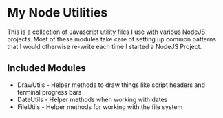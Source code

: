 # My Node Utilities
This is a collection of Javascript utility files I use with various NodeJS projects.  Most of these modules take care of setting up common patterns that I would otherwise re-write each time I started a NodeJS Project.

## Included Modules
- DrawUtils - Helper methods to draw things like script headers and terminal progress bars
- DateUtils - Helper methods when working with dates
- FileUtils - Helper methods for working with the file system